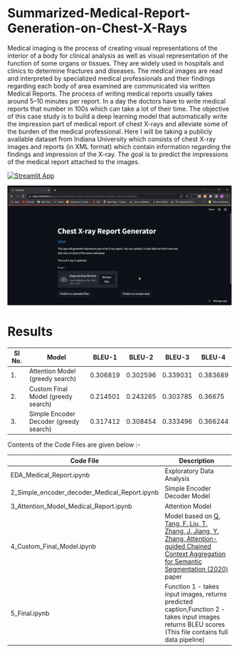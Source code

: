 # Summarized-Medical-Report-Generation-on-Chest-X-Rays
Medical imaging is the process of creating visual representations of the interior of a body for clinical analysis as well as visual representation of the function of some organs or tissues. They are widely used in hospitals and clinics to determine fractures and diseases. The medical images are read and interpreted by specialized medical professionals and their findings regarding each body of area examined are communicated via written Medical Reports. The process of writing medical reports usually takes around 5–10 minutes per report. In a day the doctors have to write medical reports that number in 100s which can take a lot of their time. The objective of this case study is to build a deep learning model that automatically write the impression part of medical report of chest X-rays and alleviate some of the burden of the medical professional. Here I will be taking a publicly available dataset from Indiana University which consists of chest X-ray images and reports (in XML format) which contain information regarding the findings and impression of the X-ray. The goal is to predict the impressions of the medical report attached to the images.


[![Streamlit App](https://static.streamlit.io/badges/streamlit_badge_black_white.svg)](https://share.streamlit.io/fastio19/summarized-medical-report-generation-on-chest-x-rays/main/final.py)

![Hnet-image](https://github.com/fastio19/Summarized-Medical-Report-Generation-on-Chest-X-Rays/blob/main/preview.gif)


# Results
| Sl No. | Model | BLEU-1 | BLEU-2 | BLEU-3 | BLEU-4
| - | --------------------- | ----------- | -- | -- | -- |
| 1. | Attention Model (greedy search) | 0.306819 | 0.302596 | 0.339031 | 	0.383689 |
| 2. | Custom Final Model (greedy search) | 0.214501 |	0.243265 |	0.303785 |	0.36675 |
| 3. | Simple Encoder Decoder (greedy search) | 0.317412 |	0.308454 |	0.333496 |	0.366244 |

Contents of the Code Files are given below :-

| Code File | Description  | 
| ----  | --------- |
| EDA_Medical_Report.ipynb   | Exploratory Data Analysis|
| 2_Simple_encoder_decoder_Medical_Report.ipynb   | Simple Encoder Decoder Model |
| 3_Attention_Model_Medical_Report.ipynb    | Attention Model|
| 4_Custom_Final_Model.ipynb   | Model based on [Q. Tang, F. Liu, T. Zhang, J. Jiang, Y. Zhang, Attention-guided Chained Context Aggregation for Semantic Segmentation (2020)](https://arxiv.org/abs/2002.12041v3) paper|
| 5_Final.ipynb    |  	Function 1 - takes input images, returns predicted caption,Function 2 - takes input images returns BLEU scores (This file contains full data pipeline)|
